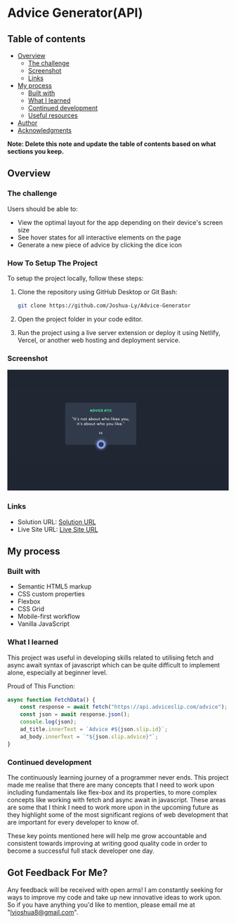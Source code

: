 # Advice Generator(API)

## Table of contents

- [Overview](#overview)
  - [The challenge](#the-challenge)
  - [Screenshot](#screenshot)
  - [Links](#links)
- [My process](#my-process)
  - [Built with](#built-with)
  - [What I learned](#what-i-learned)
  - [Continued development](#continued-development)
  - [Useful resources](#useful-resources)
- [Author](#author)
- [Acknowledgments](#acknowledgments)

**Note: Delete this note and update the table of contents based on what sections you keep.**

## Overview

### The challenge

Users should be able to:

- View the optimal layout for the app depending on their device's screen size
- See hover states for all interactive elements on the page
- Generate a new piece of advice by clicking the dice icon

### How To Setup The Project
To setup the project locally, follow these steps:

1. Clone the repository using GitHub Desktop or Git Bash:

    ```bash
    git clone https://github.com/Joshua-Ly/Advice-Generator
    ```
2. Open the project folder in your code editor.
3. Run the project using a live server extension or deploy it using Netlify, Vercel, or another web hosting and deployment service.
### Screenshot
![](images/Advice-gen.png)

### Links
- Solution URL: [Solution URL](https://github.com/Joshua-Ly/Advice-Generator)
- Live Site URL: [Live Site URL](https://advicegen-one.vercel.app/)

## My process

### Built with

- Semantic HTML5 markup
- CSS custom properties
- Flexbox
- CSS Grid
- Mobile-first workflow
- Vanilla JavaScript

### What I learned

This project was useful in developing skills related to utilising fetch and async await syntax of javascript which can be quite difficult to implement alone, especially at beginner level.

Proud of This Function:
```js
async function FetchData() {
    const response = await fetch("https://api.adviceslip.com/advice");
    const json = await response.json();
    console.log(json);
    ad_title.innerText = `Advice #${json.slip.id}`;
    ad_body.innerText = `"${json.slip.advice}"`;
}
```
### Continued development

The continuously learning journey of a programmer never ends. This project made me realise that there are many concepts that I need to work upon including fundamentals like flex-box and its properties, to more complex concepts like working with fetch and async await in javascript. These areas are some that I think I need to work more upon in the upcoming future as they highlight some of the most significant regions of web development that are important for every developer to know of.

These key points mentioned here will help me grow accountable and consistent towards improving at writing good quality code in order to become a successful full stack developer one day.

## Got Feedback For Me?

Any feedback will be received with open arms! I am constantly seeking for ways to improve my code and take up new innovative ideas to work upon. So if you have anything you'd like to mention, please email me at "lyjoshua8@gmail.com".